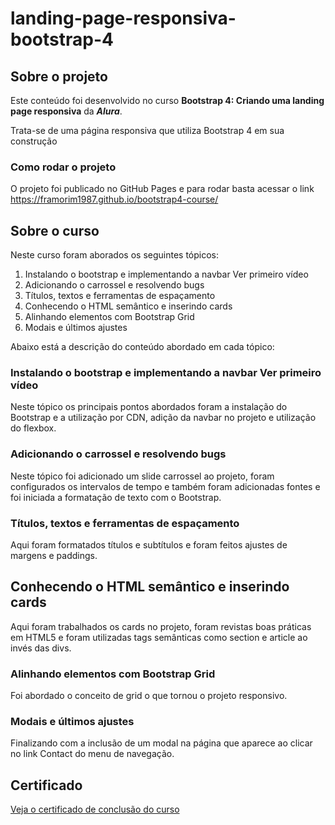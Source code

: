 # landing-page-responsiva-bootstrap-4

## Sobre o projeto
 Este conteúdo foi desenvolvido no curso **Bootstrap 4: Criando uma landing page responsiva** da __*Alura*__.
 
 Trata-se de uma página responsiva que utiliza Bootstrap 4 em sua construção
 
 ### Como rodar o projeto
 O projeto foi publicado no GitHub Pages e para rodar basta acessar o link https://framorim1987.github.io/bootstrap4-course/

## Sobre o curso
  Neste curso foram aborados os seguintes tópicos:
  1. Instalando o bootstrap e implementando a navbar Ver primeiro vídeo
  2. Adicionando o carrossel e resolvendo bugs
  3. Títulos, textos e ferramentas de espaçamento
  4. Conhecendo o HTML semântico e inserindo cards
  5. Alinhando elementos com Bootstrap Grid
  6. Modais e últimos ajustes
  
  Abaixo está a descrição do conteúdo abordado em cada tópico:
 
 ### Instalando o bootstrap e implementando a navbar Ver primeiro vídeo
  Neste tópico os principais pontos abordados foram a instalação do Bootstrap e a utilização por CDN, adição da navbar no projeto e utilização do flexbox.
 
 ### Adicionando o carrossel e resolvendo bugs
  Neste tópico foi adicionado um slide carrossel ao projeto, foram configurados os intervalos de tempo e também foram adicionadas fontes e foi iniciada a formatação de texto com o Bootstrap.
 
 ### Títulos, textos e ferramentas de espaçamento
  Aqui foram formatados títulos e subtítulos e foram feitos ajustes de margens e paddings.
 
 ## Conhecendo o HTML semântico e inserindo cards
  Aqui foram trabalhados os cards no projeto, foram revistas boas práticas em HTML5 e foram utilizadas tags semânticas como section e article ao invés das divs.
 
 ### Alinhando elementos com Bootstrap Grid
  Foi abordado o conceito de grid o que tornou o projeto responsivo.
 
 ### Modais e últimos ajustes
  Finalizando com a inclusão de um modal na página que aparece ao clicar no link Contact do menu de navegação.
  
  ## Certificado
  [Veja o certificado de conclusão do curso](https://cursos.alura.com.br/user/framorim1987/course/bootstrap-landing-page/certificate)
  
